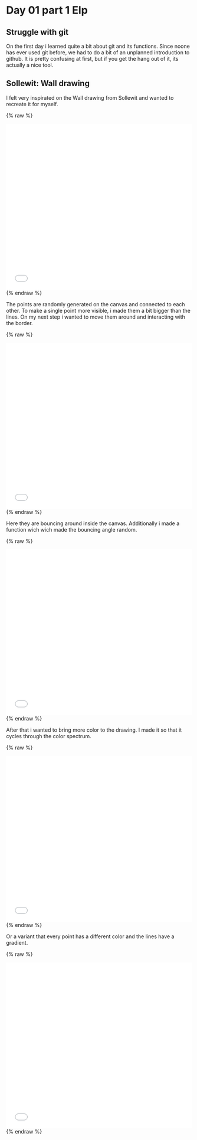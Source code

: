 # Day 01 part 1 Elp

## Struggle with git

On the first day i learned quite a bit about git and its functions. Since noone has ever used git before, we had to do a bit of an unplanned introduction to github. It is pretty confusing at first, but if you get the hang out of it, its actually a nice tool.

## Sollewit: Wall drawing

I felt very inspirated on the Wall drawing from Sollewit and wanted to recreate it for myself. 

{% raw %}
<iframe src="content/day01/01/index.html" width="100%" height="450" frameborder="no"></iframe>
{% endraw %}

The points are randomly generated on the canvas and connected to each other. To make a single point more visible, i made them a bit bigger than the lines.
On my next step i wanted to move them around and interacting with the border.

{% raw %}
<iframe src="content/day01/02/index.html" width="100%" height="450" frameborder="no"></iframe>
{% endraw %}

Here they are bouncing around inside the canvas. Additionally i made a function wich wich made the bouncing angle random.

{% raw %}
<iframe src="content/day01/03/index.html" width="100%" height="450" frameborder="no"></iframe>
{% endraw %}

After that i wanted to bring more color to the drawing. I made it so that it cycles through the color spectrum.

{% raw %}
<iframe src="content/day01/04/index.html" width="100%" height="450" frameborder="no"></iframe>
{% endraw %}

Or a variant that every point has a different color and the lines have a gradient.

{% raw %}
<iframe src="content/day01/05/index.html" width="100%" height="450" frameborder="no"></iframe>
{% endraw %}